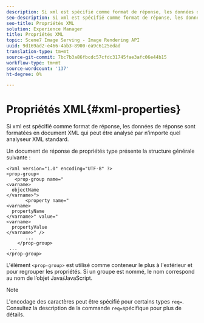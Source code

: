 ```yaml
---
description: Si xml est spécifié comme format de réponse, les données de réponse sont formatées en document XML qui peut être analysé par n’importe quel analyseur XML standard.
seo-description: Si xml est spécifié comme format de réponse, les données de réponse sont formatées en document XML qui peut être analysé par n’importe quel analyseur XML standard.
seo-title: Propriétés XML
solution: Experience Manager
title: Propriétés XML
topic: Scene7 Image Serving - Image Rendering API
uuid: 9d169ad2-e466-4ab3-8900-ea9c6125edad
translation-type: tm+mt
source-git-commit: 7bc7b3a86fbcdc57cfdc31745fae3afc06e44b15
workflow-type: tm+mt
source-wordcount: '137'
ht-degree: 0%

---
```



# Propriétés XML{#xml-properties}

Si xml est spécifié comme format de réponse, les données de réponse sont formatées en document XML qui peut être analysé par n’importe quel analyseur XML standard.

Un document de réponse de propriétés type présente la structure générale suivante :

```
<?xml version="1.0" encoding="UTF-8" ?>
<prop-group>
   <prop-group name="
<varname>
  objectName
</varname>">
       <property name="
<varname>
  propertyName
</varname>" value="
<varname>
  propertyValue
</varname>" />
       ...
    </prop-group>
 ...
</prop-group>
```

L&#39;élément `<prop-group>` est utilisé comme conteneur le plus à l&#39;extérieur et pour regrouper les propriétés. Si un groupe est nommé, le nom correspond au nom de l’objet Java/JavaScript.

>[!NOTE]
>
>L&#39;encodage des caractères peut être spécifié pour certains types `req=`. Consultez la description de la commande `req=`spécifique pour plus de détails.

